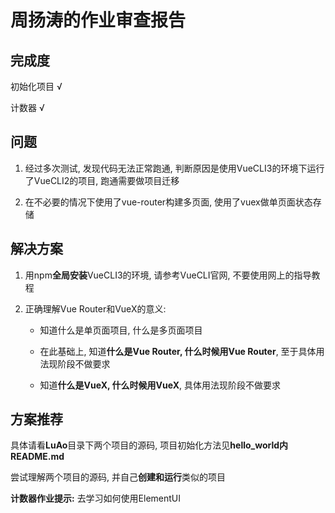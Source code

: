 # 周扬涛的作业审查报告

## 完成度

初始化项目 √

计数器 √

## 问题

1. 经过多次测试, 发现代码无法正常跑通, 判断原因是使用VueCLI3的环境下运行了VueCLI2的项目, 跑通需要做项目迁移

2. 在不必要的情况下使用了vue-router构建多页面, 使用了vuex做单页面状态存储

## 解决方案

1. 用npm**全局安装**VueCLI3的环境, 请参考VueCLI官网, 不要使用网上的指导教程

2. 正确理解Vue Router和VueX的意义: 

   * 知道什么是单页面项目, 什么是多页面项目

   * 在此基础上, 知道**什么是Vue Router, 什么时候用Vue Router**, 至于具体用法现阶段不做要求

   * 知道**什么是VueX, 什么时候用VueX**, 具体用法现阶段不做要求

## 方案推荐

具体请看**LuAo**目录下两个项目的源码, 项目初始化方法见**hello_world内README.md**

尝试理解两个项目的源码, 并自己**创建和运行**类似的项目

**计数器作业提示:** 去学习如何使用ElementUI